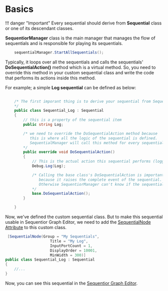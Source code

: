 # Basics

!!! danger "Important"
    Every sequential should derive from __Sequential__ class or one of its descendant classes.

__SequentiorManager__ class is the main manager that manages the flow of sequentials and is responsible for playing its sequentials. 

``` csharp title="Start Sequentials"
    sequentialManager.StartAllSequentials();
```

Typically, it loops over all the sequentials and calls the sequentials' __DoSequentialAction()__ method which is a virtual method. So, you need to override this method in your custom sequential class and write the code that performs its actions inside this method.

For example; a simple __Log sequential__ can be defined as below:

``` csharp title="Log Sequential (partial)"
    
    /* The first imporant thing is to derive your sequential from Sequential class (or one of its derived classes)
    */
    public class Sequential_Log : Sequential
    {
        // this is a property of the sequential item
        public string Log;

        /* we need to override the DoSequentialAction method because
           this is where all the logic of the sequential is defined.
           SequentialManager will call this method for every sequential. 
        */
        public override void DoSequentialAction()
        {
            // This is the actual action this sequential performs (logging):
            Debug.Log(Log);

            /* Calling the base class's DoSequentialAction is important
               because it raises the complete event of the sequential.
               Otherwise SequentiorManager can't know if the sequential completed its action or not and this might cause problems.
            */
            base.DoSequentialAction();
        }

    }
```

Now, we've defined the custom sequential class. But to make this sequential usable in Sequentior Graph Editor, we need to add the [SequentialNode Attribute](attributes/sequentialnode.md) to this custom class.

``` csharp title="SequentialNode Attribute"
 [SequentialNode(Group = "My Sequentials",
                    Title = "My Log",
                    InputPortCount = 1,
                    DisplayOrder = 10001,
                    MinWidth = 300)]
public class Sequential_Log : Sequential
{
    //...
}
```

Now, you can see this sequential in the [Sequentior Graph Editor](../sequentiormanager/sequentiorgrapheditor.md#add-new-sequential-node).
